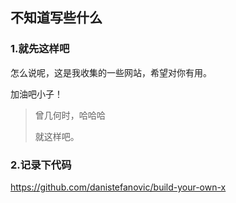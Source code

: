 ## 不知道写些什么

### 1.就先这样吧

怎么说呢，这是我收集的一些网站，希望对你有用。

加油吧小子！

> 曾几何时，哈哈哈
> 
> 就这样吧。

### 2.记录下代码

https://github.com/danistefanovic/build-your-own-x
